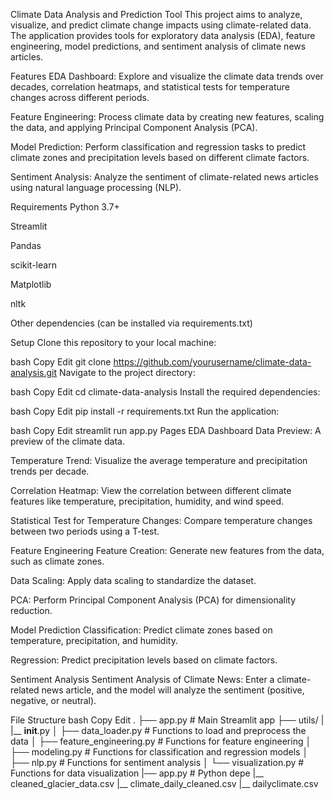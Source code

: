 Climate Data Analysis and Prediction Tool
This project aims to analyze, visualize, and predict climate change impacts using climate-related data. The application provides tools for exploratory data analysis (EDA), feature engineering, model predictions, and sentiment analysis of climate news articles.

Features
EDA Dashboard: Explore and visualize the climate data trends over decades, correlation heatmaps, and statistical tests for temperature changes across different periods.

Feature Engineering: Process climate data by creating new features, scaling the data, and applying Principal Component Analysis (PCA).

Model Prediction: Perform classification and regression tasks to predict climate zones and precipitation levels based on different climate factors.

Sentiment Analysis: Analyze the sentiment of climate-related news articles using natural language processing (NLP).

Requirements
Python 3.7+

Streamlit

Pandas

scikit-learn

Matplotlib

nltk

Other dependencies (can be installed via requirements.txt)

Setup
Clone this repository to your local machine:

bash
Copy
Edit
git clone https://github.com/yourusername/climate-data-analysis.git
Navigate to the project directory:

bash
Copy
Edit
cd climate-data-analysis
Install the required dependencies:

bash
Copy
Edit
pip install -r requirements.txt
Run the application:

bash
Copy
Edit
streamlit run app.py
Pages
EDA Dashboard
Data Preview: A preview of the climate data.

Temperature Trend: Visualize the average temperature and precipitation trends per decade.

Correlation Heatmap: View the correlation between different climate features like temperature, precipitation, humidity, and wind speed.

Statistical Test for Temperature Changes: Compare temperature changes between two periods using a T-test.

Feature Engineering
Feature Creation: Generate new features from the data, such as climate zones.

Data Scaling: Apply data scaling to standardize the dataset.

PCA: Perform Principal Component Analysis (PCA) for dimensionality reduction.

Model Prediction
Classification: Predict climate zones based on temperature, precipitation, and humidity.

Regression: Predict precipitation levels based on climate factors.

Sentiment Analysis
Sentiment Analysis of Climate News: Enter a climate-related news article, and the model will analyze the sentiment (positive, negative, or neutral).

File Structure
bash
Copy
Edit
.
├── app.py                # Main Streamlit app
├── utils/
|   |__ __init__.py
│   ├── data_loader.py    # Functions to load and preprocess the data
│   ├── feature_engineering.py # Functions for feature engineering
│   ├── modeling.py       # Functions for classification and regression models
│   ├── nlp.py            # Functions for sentiment analysis
│   └── visualization.py  # Functions for data visualization
|── app.py   # Python depe
|__ cleaned_glacier_data.csv
|__ climate_daily_cleaned.csv
|__ dailyclimate.csv
